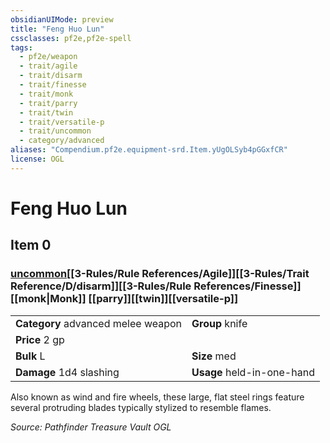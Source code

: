 ```yaml
---
obsidianUIMode: preview
title: "Feng Huo Lun"
cssclasses: pf2e,pf2e-spell
tags:
  - pf2e/weapon
  - trait/agile
  - trait/disarm
  - trait/finesse
  - trait/monk
  - trait/parry
  - trait/twin
  - trait/versatile-p
  - trait/uncommon
  - category/advanced
aliases: "Compendium.pf2e.equipment-srd.Item.yUgOLSyb4pGGxfCR"
license: OGL
---
```

# Feng Huo Lun
## Item 0
### [uncommon](uncommon.md "Uncommon Rarity Trait")[[3-Rules/Rule References/Agile]][[3-Rules/Trait Reference/D/disarm]][[3-Rules/Rule References/Finesse]][[monk|Monk]] [[parry]][[twin]][[versatile-p]]

|  |  |
| -- | -- |
| **Category** advanced melee weapon | **Group** knife |
| **Price** 2 gp |  |
| **Bulk** L | **Size** med |
| **Damage** 1d4 slashing  | **Usage** held-in-one-hand |



Also known as wind and fire wheels, these large, flat steel rings feature several protruding blades typically stylized to resemble flames.

*Source: Pathfinder Treasure Vault*
*OGL*